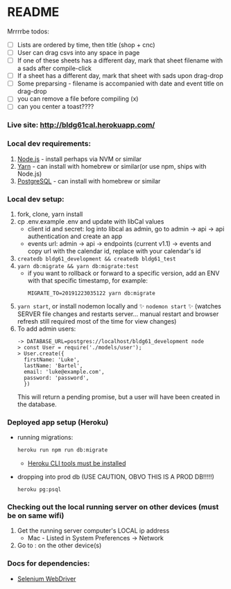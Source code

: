 # README

Mrrrrbe todos:

- [ ] Lists are ordered by time, then title (shop + cnc)
- [ ] User can drag csvs into any space in page
- [ ] If one of these sheets has a different day, mark that sheet filename with a sads after compile-click
- [ ] If a sheet has a different day, mark that sheet with sads upon drag-drop
- [ ] Some preparsing - filename is accompanied with date and event title on drag-drop
- [ ] you can remove a file before compiling (x)
- [ ] can you center a toast????

### Live site: http://bldg61cal.herokuapp.com/

### Local dev requirements:

1. [Node.js](https://nodejs.org/en/) - install perhaps via NVM or similar
1. [Yarn](https://yarnpkg.com/en/docs/install) - can install with homebrew or similar(or use npm, ships with Node.js)
1. [PostgreSQL](https://www.postgresql.org/download/) - can install with homebrew or similar

### Local dev setup:

1. fork, clone, yarn install
1. cp .env.example .env and update with libCal values
    * client id and secret: log into libcal as admin, go to admin -> api -> api authentication and create an app
    * events url: admin -> api -> endpoints (current v1.1) -> events and copy url with the calendar id, replace with your calendar's id
1. `createdb bldg61_development && createdb bldg61_test`
1. `yarn db:migrate && yarn db:migrate:test`
    * if you want to rollback or forward to a specific version, add an ENV with that specific timestamp, for example:
        ```
        MIGRATE_TO=20191223035122 yarn db:migrate
        ```
1. `yarn start`, or install nodemon locally and :sparkles: `nodemon start` :sparkles: (watches SERVER file changes and restarts server... manual restart and browser refresh still required most of the time for view changes)
1. To add admin users:
    ```
    -> DATABASE_URL=postgres://localhost/bldg61_development node
    > const User = require('./models/user');
    > User.create({
      firstName: 'Luke',
      lastName: 'Bartel',
      email: 'luke@example.com',
      password: 'password',
      })
    ```
    This will return a pending promise, but a user will have been created in the database.

### Deployed app setup (Heroku)
* running migrations:

    ```sh
    heroku run npm run db:migrate
    ```

    * [Heroku CLI tools must be installed](https://devcenter.heroku.com/articles/heroku-cli)
* dropping into prod db (USE CAUTION, OBVO THIS IS A PROD DB!!!!!)

    ```
    heroku pg:psql
    ```

### Checking out the local running server on other devices (must be on same wifi)

1. Get the running server computer's LOCAL ip address
    * Mac - Listed in System Preferences -> Network
1. Go to <local ip address>:<port number> on the other device(s)

### Docs for dependencies:

* [Selenium WebDriver](https://selenium.dev/selenium/docs/api/javascript/index.html)
